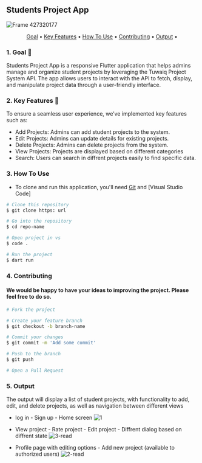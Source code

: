 

## Students Project App
![Frame 427320177](https://github.com/user-attachments/assets/aacb7cc7-402a-407a-a302-55b50e248714)



<p align ="center">
  <a href="#goal">Goal</a> •
  <a href="#key-features">Key Features</a> •
  <a href="#how-to-use">How To Use</a> •
  <a href="#contributing">Contributing</a> •
  <a href="#output">Output</a> •
</p>



### 1. Goal 📖
Students Project App is a responsive Flutter application that helps admins manage and organize student projects by leveraging the Tuwaiq Project System API. The app allows users to interact with the API to fetch, display, and manipulate project data through a user-friendly interface.

### 2. Key Features 📱
To ensure a seamless user experience, we’ve implemented key features such as:

- Add Projects: Admins can add student projects to the system.
- Edit Projects: Admins can update details for existing projects.
- Delete Projects: Admins can delete projects from the system.
- View Projects: Projects are displayed based on different categories
- Search: Users can search in diffrent projects easily to find specific data.


 
### 3. How To Use
- To clone and run this application, you'll need [Git](https://git-scm.com) and [Visual Studio Code] 

```bash
# Clone this repository
$ git clone https: url

# Go into the repository
$ cd repo-name

# Open project in vs
$ code .

# Run the project 
$ dart run
```

### 4. Contributing
#### We would be happy to have your ideas to improving the project. Please feel free to do so.

```bash
# Fork the project

# Create your feature branch
$ git checkout -b branch-name

# Commit your changes
$ git commit -m 'Add some commit'

# Push to the branch
$ git push

# Open a Pull Request

```

### 5. Output
The output will display a list of student projects, with functionality to add, edit, and delete projects, as well as navigation between different views 
- log in - Sign up - Home screen
![1](https://github.com/user-attachments/assets/4394d426-405b-4185-bb35-500385554a8d)

- View project -  Rate project - Edit project - Diffrent dialog based on diffrent state
![3-read](https://github.com/user-attachments/assets/577e9cea-54b8-4710-ace3-a9497a6688f5)

- Profile page with editing options - Add new project (available to authorized users)
![2-read](https://github.com/user-attachments/assets/2307f811-79cb-499e-a4d9-23e5db0872db)



